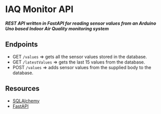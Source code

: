 # IAQ Monitor API

**_REST API written in FastAPI for reading sensor values from an Arduino Uno based Indoor Air Quality monitoring system_**

## Endpoints

- GET `/values` => gets all the sensor values stored in the database.
- GET `/latestValues` => gets the last 15 values from the database.
- POST `/values` => adds sensor values from the supplied body to the database.

## Resources

- [SQLAlchemy](https://www.sqlalchemy.org/)
- [FastAPI](https://fastapi.tiangolo.com/)
